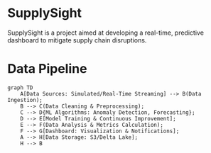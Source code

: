 # SupplySight
SupplySight is a project aimed at developing a real-time, predictive dashboard to mitigate supply chain disruptions.

# Data Pipeline
```mermaid
graph TD
    A[Data Sources: Simulated/Real-Time Streaming] --> B(Data Ingestion);
    B --> C(Data Cleaning & Preprocessing);
    C --> D{ML Algorithms: Anomaly Detection, Forecasting};
    D --> E[Model Training & Continuous Improvement];
    E --> F(Data Analysis & Metrics Calculation);
    F --> G[Dashboard: Visualization & Notifications];
    A --> H[Data Storage: S3/Delta Lake];
    H --> B

